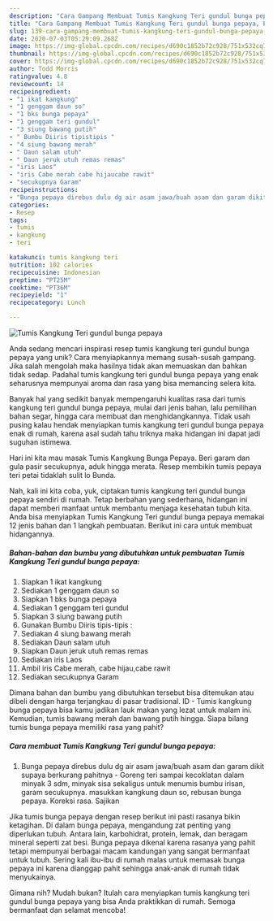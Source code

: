 ```yaml
---
description: "Cara Gampang Membuat Tumis Kangkung Teri gundul bunga pepaya, Enak Banget"
title: "Cara Gampang Membuat Tumis Kangkung Teri gundul bunga pepaya, Enak Banget"
slug: 139-cara-gampang-membuat-tumis-kangkung-teri-gundul-bunga-pepaya-enak-banget
date: 2020-07-03T05:29:09.268Z
image: https://img-global.cpcdn.com/recipes/d690c1852b72c928/751x532cq70/tumis-kangkung-teri-gundul-bunga-pepaya-foto-resep-utama.jpg
thumbnail: https://img-global.cpcdn.com/recipes/d690c1852b72c928/751x532cq70/tumis-kangkung-teri-gundul-bunga-pepaya-foto-resep-utama.jpg
cover: https://img-global.cpcdn.com/recipes/d690c1852b72c928/751x532cq70/tumis-kangkung-teri-gundul-bunga-pepaya-foto-resep-utama.jpg
author: Todd Morris
ratingvalue: 4.8
reviewcount: 14
recipeingredient:
- "1 ikat kangkung"
- "1 genggam daun so"
- "1 bks bunga pepaya"
- "1 genggam teri gundul"
- "3 siung bawang putih"
- " Bumbu Diiris tipistipis "
- "4 siung bawang merah"
- " Daun salam utuh"
- " Daun jeruk utuh remas remas"
- "iris Laos"
- "iris Cabe merah cabe hijaucabe rawit"
- "secukupnya Garam"
recipeinstructions:
- "Bunga pepaya direbus dulu dg air asam jawa/buah asam dan garam dikit supaya berkurang pahitnya Goreng teri sampai kecoklatan dalam minyak 3 sdm, minyak sisa sekaligus untuk menumis bumbu irisan, garam secukupnya. masukkan kangkung daun so, rebusan bunga pepaya. Koreksi rasa. Sajikan"
categories:
- Resep
tags:
- tumis
- kangkung
- teri

katakunci: tumis kangkung teri 
nutrition: 102 calories
recipecuisine: Indonesian
preptime: "PT25M"
cooktime: "PT36M"
recipeyield: "1"
recipecategory: Lunch

---
```



![Tumis Kangkung Teri gundul bunga pepaya](https://img-global.cpcdn.com/recipes/d690c1852b72c928/751x532cq70/tumis-kangkung-teri-gundul-bunga-pepaya-foto-resep-utama.jpg)

Anda sedang mencari inspirasi resep tumis kangkung teri gundul bunga pepaya yang unik? Cara menyiapkannya memang susah-susah gampang. Jika salah mengolah maka hasilnya tidak akan memuaskan dan bahkan tidak sedap. Padahal tumis kangkung teri gundul bunga pepaya yang enak seharusnya mempunyai aroma dan rasa yang bisa memancing selera kita.

Banyak hal yang sedikit banyak mempengaruhi kualitas rasa dari tumis kangkung teri gundul bunga pepaya, mulai dari jenis bahan, lalu pemilihan bahan segar, hingga cara membuat dan menghidangkannya. Tidak usah pusing kalau hendak menyiapkan tumis kangkung teri gundul bunga pepaya enak di rumah, karena asal sudah tahu triknya maka hidangan ini dapat jadi suguhan istimewa.

Hari ini kita mau masak Tumis Kangkung Bunga Pepaya. Beri garam dan gula pasir secukupnya, aduk hingga merata. Resep membikin tumis pepaya teri petai tidaklah sulit lo Bunda.


Nah, kali ini kita coba, yuk, ciptakan tumis kangkung teri gundul bunga pepaya sendiri di rumah. Tetap berbahan yang sederhana, hidangan ini dapat memberi manfaat untuk membantu menjaga kesehatan tubuh kita. Anda bisa menyiapkan Tumis Kangkung Teri gundul bunga pepaya memakai 12 jenis bahan dan 1 langkah pembuatan. Berikut ini cara untuk membuat hidangannya.

<!--inarticleads1-->

##### Bahan-bahan dan bumbu yang dibutuhkan untuk pembuatan Tumis Kangkung Teri gundul bunga pepaya:

1. Siapkan 1 ikat kangkung
1. Sediakan 1 genggam daun so
1. Siapkan 1 bks bunga pepaya
1. Sediakan 1 genggam teri gundul
1. Siapkan 3 siung bawang putih
1. Gunakan  Bumbu Diiris tipis-tipis :
1. Sediakan 4 siung bawang merah
1. Sediakan  Daun salam utuh
1. Siapkan  Daun jeruk utuh remas remas
1. Sediakan iris Laos
1. Ambil iris Cabe merah, cabe hijau,cabe rawit
1. Sediakan secukupnya Garam


Dimana bahan dan bumbu yang dibutuhkan tersebut bisa ditemukan atau dibeli dengan harga terjangkau di pasar tradisional. ID - Tumis kangkung bunga pepaya bisa kamu jadikan lauk makan yang lezat untuk malam ini. Kemudian, tumis bawang merah dan bawang putih hingga. Siapa bilang tumis bunga pepaya memiliki rasa yang pahit? 

<!--inarticleads2-->

##### Cara membuat Tumis Kangkung Teri gundul bunga pepaya:

1. Bunga pepaya direbus dulu dg air asam jawa/buah asam dan garam dikit supaya berkurang pahitnya - Goreng teri sampai kecoklatan dalam minyak 3 sdm, minyak sisa sekaligus untuk menumis bumbu irisan, garam secukupnya. masukkan kangkung daun so, rebusan bunga pepaya. Koreksi rasa. Sajikan


Jika tumis bunga pepaya dengan resep berikut ini pasti rasanya bikin ketagihan. Di dalam bunga pepaya, mengandung zat penting yang diperlukan tubuh. Antara lain, karbohidrat, protein, lemak, dan beragam mineral seperti zat besi. Bunga pepaya dikenal karena rasanya yang pahit tetapi mempunyai berbagai macam kandungan yang sangat bermanfaat untuk tubuh. Sering kali ibu-ibu di rumah malas untuk memasak bunga pepaya ini karena dianggap pahit sehingga anak-anak di rumah tidak menyukainya. 

Gimana nih? Mudah bukan? Itulah cara menyiapkan tumis kangkung teri gundul bunga pepaya yang bisa Anda praktikkan di rumah. Semoga bermanfaat dan selamat mencoba!
